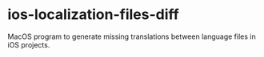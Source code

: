 # ios-localization-files-diff

MacOS program to generate missing translations between language files in iOS projects.
